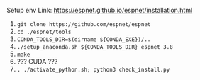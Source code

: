 Setup env
Link: https://espnet.github.io/espnet/installation.html

1. `git clone https://github.com/espnet/espnet`
2. `cd ./espnet/tools`
3. `CONDA_TOOLS_DIR=$(dirname ${CONDA_EXE})/..`
4. `./setup_anaconda.sh ${CONDA_TOOLS_DIR} espnet 3.8`
5. `make`
6. ??? CUDA ???
7. `. ./activate_python.sh; python3 check_install.py`